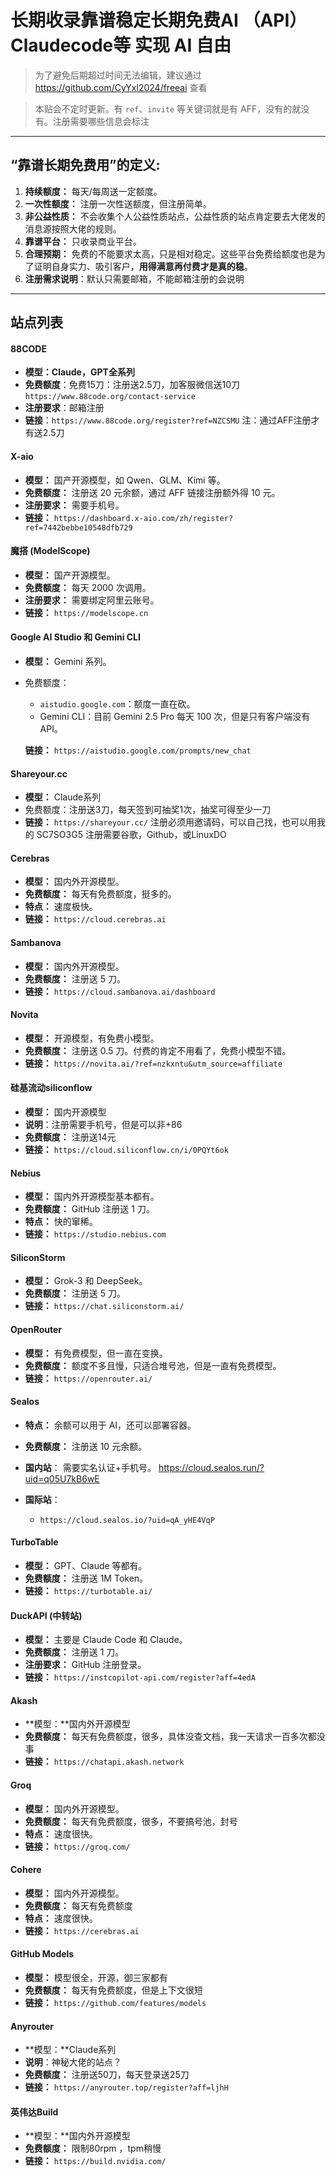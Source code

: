 # 长期收录靠谱稳定长期免费AI （API）Claudecode等 实现 AI 自由

> 为了避免后期超过时间无法编辑，建议通过 https://github.com/CyYxl2024/freeai 查看

> 本贴会不定时更新。有 `ref`、`invite` 等关键词就是有 AFF，没有的就没有。注册需要哪些信息会标注

---

## **“靠谱长期免费用”的定义:**

1.  **持续额度：** 每天/每周送一定额度。
2.  **一次性额度：** 注册一次性送额度，但注册简单。
3.  **非公益性质：** 不会收集个人公益性质站点，公益性质的站点肯定要去大佬发的消息源按照大佬的规则。
4.  **靠谱平台：** 只收录商业平台。
5.  **合理预期：** 免费的不能要求太高，只是相对稳定。这些平台免费给额度也是为了证明自身实力、吸引客户，**用得满意再付费才是真的稳**。
6.  **注册需求说明**：默认只需要邮箱，不能邮箱注册的会说明

---

## **站点列表**

#### 88CODE

* **模型：Claude，GPT全系列**
* **免费额度**：免费15刀：注册送2.5刀，加客服微信送10刀 `https://www.88code.org/contact-service`
* **注册要求**：邮箱注册
* **链接**：`https://www.88code.org/register?ref=NZCSMU` 注：通过AFF注册才有送2.5刀

#### **X-aio**

- **模型：** 国产开源模型，如 Qwen、GLM、Kimi 等。
- **免费额度：** 注册送 20 元余额，通过 AFF 链接注册额外得 10 元。
- **注册要求：** 需要手机号。
- **链接：** `https://dashboard.x-aio.com/zh/register?ref=7442bebbe10548dfb729`

#### **魔搭 (ModelScope)**

- **模型：** 国产开源模型。
- **免费额度：** 每天 2000 次调用。
- **注册要求：** 需要绑定阿里云账号。
- **链接：** `https://modelscope.cn`

#### **Google AI Studio 和 Gemini CLI**

- **模型：** Gemini 系列。

- 免费额度：

  - `aistudio.google.com`：额度一直在砍。
  - Gemini CLI：目前 Gemini 2.5 Pro 每天 100 次，但是只有客户端没有 API。

  **链接：** `https://aistudio.google.com/prompts/new_chat`

#### Shareyour.cc

- **模型：** Claude系列
- 免费额度：注册送3刀，每天签到可抽奖1次，抽奖可得至少一刀
- **链接：** `https://shareyour.cc/` 注册必须用邀请码，可以自己找，也可以用我的 SC7SO3G5 注册需要谷歌，Github，或LinuxDO

#### **Cerebras**

- **模型：** 国内外开源模型。
- **免费额度：** 每天有免费额度，挺多的。
- **特点：** 速度极快。
- **链接：** `https://cloud.cerebras.ai`

#### **Sambanova**

- **模型：** 国内外开源模型。
- **免费额度：** 注册送 5 刀。
- **链接：** `https://cloud.sambanova.ai/dashboard`

#### **Novita**

- **模型：** 开源模型，有免费小模型。
- **免费额度：** 注册送 0.5 刀。付费的肯定不用看了，免费小模型不错。
- **链接：** `https://novita.ai/?ref=nzkxntu&utm_source=affiliate`

#### 硅基流动siliconflow

- **模型：** 国内开源模型
- **说明**：注册需要手机号，但是可以非+86
- **免费额度：**  注册送14元
- **链接：** `https://cloud.siliconflow.cn/i/0PQYt6ok`

#### **Nebius**

- **模型：** 国内外开源模型基本都有。
- **免费额度：** GitHub 注册送 1 刀。
- **特点：** 快的窜稀。
- **链接：** `https://studio.nebius.com`

#### **SiliconStorm**

- **模型：** Grok-3 和 DeepSeek。
- **免费额度：** 注册送 5 刀。
- **链接：** `https://chat.siliconstorm.ai/`

#### **OpenRouter**

- **模型：** 有免费模型，但一直在变换。
- **免费额度：** 额度不多且慢，只适合堆号池，但是一直有免费模型。
- **链接：** `https://openrouter.ai/`

#### **Sealos**

- **特点：** 余额可以用于 AI，还可以部署容器。
- **免费额度：** 注册送 10 元余额。
- **国内站**： 需要实名认证+手机号。 https://cloud.sealos.run/?uid=q05U7kB6wE

- **国际站**：
  - `https://cloud.sealos.io/?uid=qA_yHE4VqP`

#### **TurboTable**

- **模型：** GPT、Claude 等都有。
- **免费额度：** 注册送 1M Token。
- **链接：** `https://turbotable.ai/`

#### **DuckAPI (中转站)**

- **模型：** 主要是 Claude Code 和 Claude。
- **免费额度：** 注册送 1 刀。
- **注册要求：** GitHub 注册登录。
- **链接：** `https://instcopilot-api.com/register?aff=4edA`

#### Akash

- **模型：**国内外开源模型
- **免费额度：** 每天有免费额度，很多，具体没查文档，我一天请求一百多次都没事
- **链接：** `https://chatapi.akash.network`

#### **Groq**

- **模型：** 国内外开源模型。
- **免费额度：** 每天有免费额度，很多，不要搞号池，封号
- **特点：** 速度很快。
- **链接：** `https://groq.com/`

#### **Cohere**

- **模型：** 国内外开源模型。
- **免费额度：**  每天有免费额度
- **特点：** 速度很快。
- **链接：** `https://cerebras.ai`

#### **GitHub Models**

- **模型：** 模型很全，开源，御三家都有
- **免费额度：**  每天有免费额度，但是上下文很短
- **链接：** `https://github.com/features/models`

#### Anyrouter

- **模型：**Claude系列
- **说明**：神秘大佬的站点？
- **免费额度：**  注册送50刀，每天登录送25刀
- **链接：** `https://anyrouter.top/register?aff=ljhH`

#### 英伟达Build

- **模型：**国内外开源模型
- **免费额度：**  限制80rpm ，tpm稍慢
- **链接：** `https://build.nvidia.com/`
